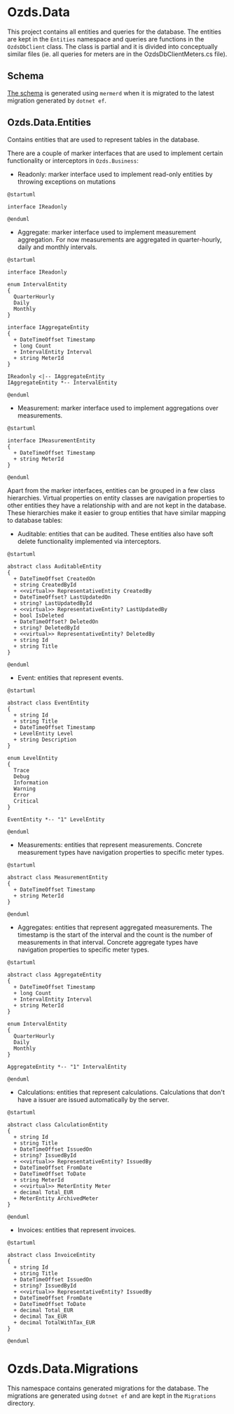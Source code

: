 # Ozds.Data

This project contains all entities and queries for the database. The entities
are kept in the `Entities` namespace and queries are functions in the
`OzdsDbClient` class. The class is partial and it is divided into conceptually
similar files (ie. all queries for meters are in the OzdsDbClientMeters.cs
file).

## Schema

[The schema](docs/schema.md) is generated using `mermerd` when it is migrated to
the latest migration generated by `dotnet ef`.

## Ozds.Data.Entities

Contains entities that are used to represent tables in the database.

There are a couple of marker interfaces that are used to implement certain
functionality or interceptors in `Ozds.Business`:

- Readonly: marker interface used to implement read-only entities by throwing
  exceptions on mutations

```plantuml
@startuml

interface IReadonly

@enduml
```

- Aggregate: marker interface used to implement measurement aggregation. For now
  measurements are aggregated in quarter-hourly, daily and monthly intervals.

```plantuml
@startuml

interface IReadonly

enum IntervalEntity
{
  QuarterHourly
  Daily
  Monthly
}

interface IAggregateEntity
{
  + DateTimeOffset Timestamp
  + long Count
  + IntervalEntity Interval
  + string MeterId
}

IReadonly <|-- IAggregateEntity
IAggregateEntity *-- IntervalEntity

@enduml
```

- Measurement: marker interface used to implement aggregations over
  measurements.

```plantuml
@startuml

interface IMeasurementEntity
{
  + DateTimeOffset Timestamp
  + string MeterId
}

@enduml
```

Apart from the marker interfaces, entities can be grouped in a few class
hierarchies. Virtual properties on entity classes are navigation properties to
other entities they have a relationship with and are not kept in the database.
These hierarchies make it easier to group entities that have similar mapping to
database tables:

- Auditable: entities that can be audited. These entities also have soft delete
  functionality implemented via interceptors.

```plantuml
@startuml

abstract class AuditableEntity
{
  + DateTimeOffset CreatedOn
  + string CreatedById
  + <<virtual>> RepresentativeEntity CreatedBy
  + DateTimeOffset? LastUpdatedOn
  + string? LastUpdatedById
  + <<virtual>> RepresentativeEntity? LastUpdatedBy
  + bool IsDeleted
  + DateTimeOffset? DeletedOn
  + string? DeletedById
  + <<virtual>> RepresentativeEntity? DeletedBy
  + string Id
  + string Title
}

@enduml
```

- Event: entities that represent events.

```plantuml
@startuml

abstract class EventEntity
{
  + string Id
  + string Title
  + DateTimeOffset Timestamp
  + LevelEntity Level
  + string Description
}

enum LevelEntity
{
  Trace
  Debug
  Information
  Warning
  Error
  Critical
}

EventEntity *-- "1" LevelEntity

@enduml
```

- Measurements: entities that represent measurements. Concrete measurement types
  have navigation properties to specific meter types.

```plantuml
@startuml

abstract class MeasurementEntity
{
  + DateTimeOffset Timestamp
  + string MeterId
}

@enduml
```

- Aggregates: entities that represent aggregated measurements. The timestamp is
  the start of the interval and the count is the number of measurements in that
  interval. Concrete aggregate types have navigation properties to specific
  meter types.

```plantuml
@startuml

abstract class AggregateEntity
{
  + DateTimeOffset Timestamp
  + long Count
  + IntervalEntity Interval
  + string MeterId
}

enum IntervalEntity
{
  QuarterHourly
  Daily
  Monthly
}

AggregateEntity *-- "1" IntervalEntity

@enduml
```

- Calculations: entities that represent calculations. Calculations that don't
  have a issuer are issued automatically by the server.

```plantuml
@startuml

abstract class CalculationEntity
{
  + string Id
  + string Title
  + DateTimeOffset IssuedOn
  + string? IssuedById
  + <<virtual>> RepresentativeEntity? IssuedBy
  + DateTimeOffset FromDate
  + DateTimeOffset ToDate
  + string MeterId
  + <<virtual>> MeterEntity Meter
  + decimal Total_EUR
  + MeterEntity ArchivedMeter
}

@enduml
```

- Invoices: entities that represent invoices.

```plantuml
@startuml

abstract class InvoiceEntity
{
  + string Id
  + string Title
  + DateTimeOffset IssuedOn
  + string? IssuedById
  + <<virtual>> RepresentativeEntity? IssuedBy
  + DateTimeOffset FromDate
  + DateTimeOffset ToDate
  + decimal Total_EUR
  + decimal Tax_EUR
  + decimal TotalWithTax_EUR
}

@enduml
```

# Ozds.Data.Migrations

This namespace contains generated migrations for the database. The migrations
are generated using `dotnet ef` and are kept in the `Migrations` directory.

